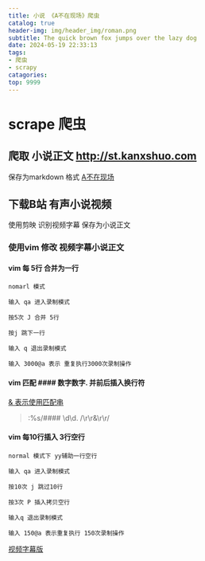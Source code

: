 ```yaml
---
title: 小说 《A不在现场》爬虫
catalog: true
header-img: img/header_img/roman.png
subtitle: The quick brown fox jumps over the lazy dog
date: 2024-05-19 22:33:13
tags:
- 爬虫
- scrapy
catagories:
top: 9999
---
```


# scrape 爬虫

## 爬取 小说正文 http://st.kanxshuo.com

保存为markdown 格式 [A不在现场](kanxshuo-他不在现场-苏格拉夫顿-27846.txt)


## 下载B站 有声小说视频

使用剪映 识别视频字幕 保存为小说正文

### 使用vim 修改 视频字幕小说正文

#### vim 每 5行 合并为一行

```
nomarl 模式

输入 qa 进入录制模式

按5次 J 合并 5行

按j 跳下一行 

输入 q 退出录制模式

输入 3000@a 表示 重复执行3000次录制操作
```

#### vim 匹配 #### 数字数字. 并前后插入换行符

[& 表示使用匹配串](https://zhuanlan.zhihu.com/p/346058975)

> :%s/#### \d\d. /\r\r&\r\r\/
>

#### vim 每10行插入 3行空行

```
normal 模式下 yy辅助一行空行

输入 qa 进入录制模式

按10次 j 跳过10行

按3次 P 插入拷贝空行

输入q 退出录制模式

输入 150@a 表示重复执行 150次录制操作
```

[视频字幕版](《不在现场》11章到最后一章.txt)